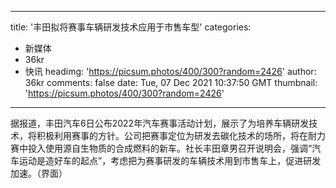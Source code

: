 
---
title: '丰田拟将赛事车辆研发技术应用于市售车型'
categories: 
 - 新媒体
 - 36kr
 - 快讯
headimg: 'https://picsum.photos/400/300?random=2426'
author: 36kr
comments: false
date: Tue, 07 Dec 2021 10:37:50 GMT
thumbnail: 'https://picsum.photos/400/300?random=2426'
---

<div>   
据报道，丰田汽车6日公布2022年汽车赛事活动计划，展示了为培养车辆研发技术，将积极利用赛事的方针。公司把赛事定位为研发去碳化技术的场所，将在耐力赛中投入使用源自生物质的合成燃料的新车。社长丰田章男召开说明会，强调“汽车运动是造好车的起点”，考虑把为赛事研发的车辆技术用到市售车上，促进研发加速。（界面）  
</div>
            